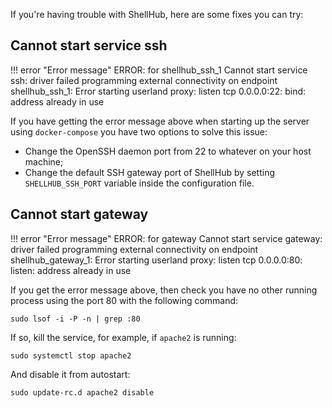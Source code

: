If you're having trouble with ShellHub, here are some fixes you can try:

## Cannot start service ssh

!!! error "Error message"
    ERROR: for shellhub_ssh_1  Cannot start service ssh: driver failed programming external connectivity on endpoint shellhub_ssh_1: Error starting userland proxy: listen tcp 0.0.0.0:22: bind: address already in use

If you have getting the error message above when starting up the server using `docker-compose` you have two options to solve this issue:

* Change the OpenSSH daemon port from 22 to whatever on your host machine;
* Change the default SSH gateway port of ShellHub by setting `SHELLHUB_SSH_PORT` variable inside the configuration file.

## Cannot start gateway

!!! error "Error message"
    ERROR: for gateway  Cannot start service gateway: driver failed programming external connectivity on endpoint shellhub_gateway_1: Error starting userland proxy: listen tcp 0.0.0.0:80: listen: address already in use

If you get the error message above, then check you have no other running process using the port 80 with the following command:

```
sudo lsof -i -P -n | grep :80
```

If so, kill the service, for example, if `apache2` is running:

```
sudo systemctl stop apache2
```

And disable it from autostart:

```
sudo update-rc.d apache2 disable
```
